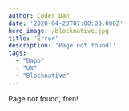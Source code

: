 ```yaml
---
author: Coder Dan
date: '2020-04-23T07:00:00.000Z'
hero_image: /blocknative.jpg
title: 'Error'
description: 'Page not found!'
tags:
  - "Dapp"
  - "UX"
  - "Blocknative"
---
```


Page not found, fren!
